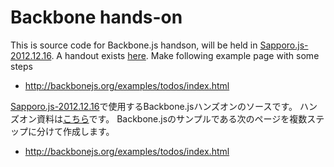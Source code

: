 # Backbone hands-on

This is source code for Backbone.js handson, will be held in [Sapporo.js-2012.12.16](http://connpass.com/event/1368/).
A handout exists [here](https://docs.google.com/document/d/1IDuTOsvZWgyIVV2YDUep7MpIirvIFlx6zFqUTLe9mwM/edit).
Make following example page with some steps
* http://backbonejs.org/examples/todos/index.html

[Sapporo.js-2012.12.16](http://connpass.com/event/1368/)で使用するBackbone.jsハンズオンのソースです。
ハンズオン資料は[こちら](https://docs.google.com/document/d/1IDuTOsvZWgyIVV2YDUep7MpIirvIFlx6zFqUTLe9mwM/edit)です。
Backbone.jsのサンプルである次のページを複数ステップに分けて作成します。
* http://backbonejs.org/examples/todos/index.html
